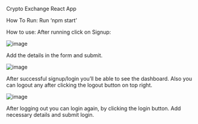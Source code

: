 Crypto Exchange React App

How To Run:
Run ‘npm start’

How to use:
After running click on Signup:

![image](https://github.com/sadiqalvisystemsltd/react-training/assets/134526875/1c2d5bd3-a9b9-4f67-a34f-6797c847d16f)

Add the details in the form and submit.

![image](https://github.com/sadiqalvisystemsltd/react-training/assets/134526875/ef9befbe-dbb0-4234-af8c-e3a55970d3a5)

After successful signup/login you’ll be able to see the dashboard. Also you can logout any after clicking the logout button on top right.



![image](https://github.com/sadiqalvisystemsltd/react-training/assets/134526875/66048589-1505-4e15-9e38-9e2215846eb4)


After logging out you can login again, by clicking the login button. Add necessary details and submit login. 

